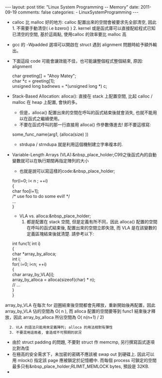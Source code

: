 --- layout: post title: "Linux System Programming -- Memory" date: 2011-09-19 comments: false categories: - LinuxSystemProgramming --- 

  

  * calloc 比 malloc 好的地方: calloc 配置出來的空間會被要求先全部清空, 因此 1. 不需要手動清空( i.e bzero() ) 2. kernel 或是函式庫可以直接配給程式已知已清空的空間, 基於這兩點, 使用calloc 的效率要比 malloc 高
  * gcc 的 -Wpadded 選項可以開啟在 struct 遇到 alignment 問題時給予額外輸出。
  * 下面這段 code 可能會讓效能不佳，也可能讓整個程式整個結束, 原因: alignment
    
     char greeting[] = "Ahoy Matey";    
     char *c = greeting[1];    
     unsigned long badnews = *(unsigned long *) c;    
    

  * Stack-Based Allocation: alloca(): 直接在 stack 上配置空間, 比起 calloc / malloc 在 heap 上配置, 會快的多。
    * 但是，alloca() 配置出來的空間在呼叫的函式結束後就會消失, 也就不能用以在函式之繼續使用。
    * 不要在函式呼叫的那一行直接用 alloca() 作參數傳進去! 即不要這樣寫: 
    
     some_func_name(arg1,  (alloca(size) ))

    * strdupa / strndupa 就是利用這個機制建立字串複本的.
  * Variable-Length Arrays (VLA):&nbsp_place_holder;C99之後函式內的自動變數就可以在執行期間再指定陣列的大小
    * 也就是說可以寫這樣的code:&nbsp_place_holder;
    
     for(i=0; i&lt; n ; ++i)    
     {    
       char foo[i+1];    
       /* use foo to do some evil! */    
       ...    
     }    
    

    * VLA vs. alloca:&nbsp_place_holder;
      1. 都是配置在 stack 空間, 但是定義有所不同，因此 alloca() 配置的空間在呼叫的函式結束後, 配置出來的空間立即失效, 而 VLA 是在該變數的定義區塊結束後就清楚. 請參考以下:
    
     int func1( int i)    
     {    
       char *array_by_alloca;    
       int i;    
       for( i=0; i<n; ++i)    
       {    
         char array_by_VLA[i];    
         array_by_alloca = alloca(sizeof(char) * n);    
         // ...    
       }    
     }    
    

array_by_VLA 在每次 for 迴圈結束後空間都會先釋放，重新開始後再配置，因此 array_by_VLA 佔的空間為 O( n ), 而
alloca 配置的空間要等到 func1 結束後才釋放，因此 array_by_alloca 所佔空間為 O( n(n+1) / 2)

      2. VLA 的語法只能用來定義陣列; alloca 的用法相對有彈性 
      3. 不要混用這兩者, 會造成不可預期的狀況
  * 由於 struct padding 的問題, 不要對 struct 作 memcmp, 另行撰寫函式逐項比對為佳
  * 在極高的安全需求下，未加密的密碼不應該被 swap out 到硬碟上. 因此可以用 mlock() 指定該 page 應被鎖定於記憶體中. 而每個 process 可鎖定的空間最多只有&nbsp_place_holder;RLIMIT_MEMLOCK bytes, 預設是 32KB.
  *   


